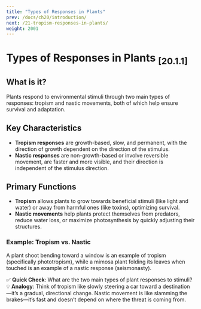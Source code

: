 ```yaml
---
title: "Types of Responses in Plants"
prev: /docs/ch20/introduction/
next: /21-tropism-responses-in-plants/
weight: 2001
---
```

# Types of Responses in Plants <sub>[20.1.1]</sub>
## What is it?
Plants respond to environmental stimuli through two main types of responses: tropism and nastic movements, both of which help ensure survival and adaptation.

## Key Characteristics
- **Tropism responses** are growth-based, slow, and permanent, with the direction of growth dependent on the direction of the stimulus.
- **Nastic responses** are non-growth-based or involve reversible movement, are faster and more visible, and their direction is independent of the stimulus direction.

## Primary Functions
- **Tropism** allows plants to grow towards beneficial stimuli (like light and water) or away from harmful ones (like toxins), optimizing survival.
- **Nastic movements** help plants protect themselves from predators, reduce water loss, or maximize photosynthesis by quickly adjusting their structures.

### Example: Tropism vs. Nastic
A plant shoot bending toward a window is an example of tropism (specifically phototropism), while a mimosa plant folding its leaves when touched is an example of a nastic response (seismonasty).

✅ **Quick Check**: What are the two main types of plant responses to stimuli?
💡 **Analogy**: Think of tropism like slowly steering a car toward a destination—it’s a gradual, directional change. Nastic movement is like slamming the brakes—it’s fast and doesn’t depend on where the threat is coming from.